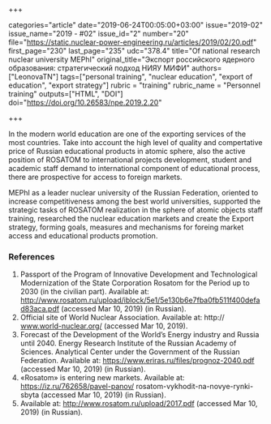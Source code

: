 +++

categories="article"
date="2019-06-24T00:05:00+03:00"
issue="2019-02"
issue_name="2019 - #02"
issue_id="2"
number="20"
file="https://static.nuclear-power-engineering.ru/articles/2019/02/20.pdf"
first_page="230"
last_page="235"
udc="378.4"
title="Of national research nuclear university MEPhI"
original_title="Экспорт российского ядерного образования: стратегический подход НИЯУ МИФИ"
authors=["LeonovaTN"]
tags=["personal training", "nuclear education", "export of education", "export strategy"]
rubric = "training"
rubric_name = "Personnel training"
outputs=["HTML", "DOI"]
doi="https://doi.org/10.26583/npe.2019.2.20"

+++

In the modern world education are one of the exporting services of the most countries. Take into account the high level of quality and compertative price of Russian educational products in atomic sphere, also the active position of ROSATOM to international projects development, student and academic staff demand to international component of educational process, there are prospective for access to foreign markets.

MEPhI as a leader nuclear university of the Russian Federation, oriented to increase competitiveness among the best world universities, supported the strategic tasks of ROSATOM realization in the sphere of atomic objects staff training, researched the nuclear education markets and create the Export strategy, forming goals, measures and mechanisms for foreing market access and educational products promotion.

### References

1. Passport of the Program of Innovative Development and Technological Modernization of the State Corporation Rosatom for the Period up to 2030 (in the civilian part). Available at: http://www.rosatom.ru/upload/iblock/5e1/5e130b6e7fba0fb511f400defad83aca.pdf (accessed Mar 10, 2019) (in Russian).
2. Official site of World Nuclear Association. Available at: http:// www.world-nuclear.org/ (accessed Mar 10, 2019).
3. Forecast of the Development of the World’s Energy industry and Russia until 2040. Energy Research Institute of the Russian Academy of Sciences. Analytical Center under the Government of the Russian Federation. Available at: https://www.eriras.ru/files/prognoz-2040.pdf (accessed Mar 10, 2019) (in Russian).
4. «Rosatom» is entering new markets. Available at: https://iz.ru/762658/pavel-panov/ rosatom-vykhodit-na-novye-rynki-sbyta (accessed Mar 10, 2019) (in Russian).
5. Available at: http://www.rosatom.ru/upload/2017.pdf (accessed Mar 10, 2019) (in Russian).
